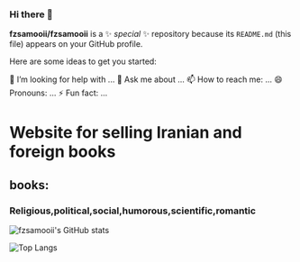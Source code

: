 ### Hi there 👋


**fzsamooii/fzsamooii** is a ✨ _special_ ✨ repository because its `README.md` (this file) appears on your GitHub profile.

Here are some ideas to get you started:


 🤔 I’m looking for help with ...    💬 Ask me about ...    📫 How to reach me: ...    😄 Pronouns: ...      ⚡ Fun fact: ...


 # Website for selling Iranian and foreign books
 ## books:
 ### Religious,political,social,humorous,scientific,romantic
 

![fzsamooii's GitHub stats](https://github-readme-stats.vercel.app/api?username=fzsamooii&show_icons=true&theme=transparent)

![Top Langs](https://github-readme-stats.vercel.app/api/top-langs/?username=fzsamooii&layout=compact) 
